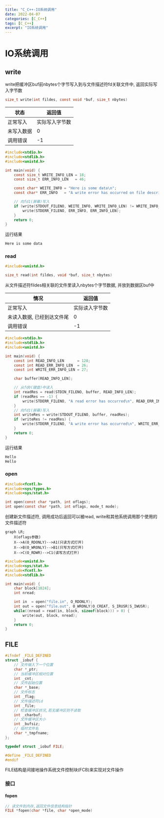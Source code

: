 ```yaml
---
title: "C_C++-IO系统调用"
date: 2022-04-07
categories: [C_C++]
tags: [C_C++]
excerpt: "IO系统调用"
---
```


# IO系统调用

## write

write把缓冲区buf前nbytes个字节写入到与文件描述符fd关联文件中, 返回实际写入字节数

```c
size_t write(int fildes, const void *buf, size_t nbytes)
```

| 状态       | 返回值          |
| ---------- | -------------- |
| 正常写入   | 实际写入字节数   |
| 未写入数据 | 0              |
| 调用错误   | -1             |

```c
#include<stdio.h>
#include<stdlib.h>
#include<unistd.h>

int main(void) {
	const size_t WRITE_INFO_LEN = 18;
    const size_t ERR_INFO_LEN   = 46;

    const char* WEITE_INFO = "Here is some data\n";
    const char* ERR_INFO   = "A write error has occurred on file descriptor 1 \n";

    // 向fd1(屏幕)写入
    if (write(STDOUT_FILENO, WEITE_INFO, WRITE_INFO_LEN) != WRITE_INFO_LEN) {
        write(STDERR_FILENO, ERR_INFO, ERR_INFO_LEN);
    }
    return 0;
}
```

运行结果

```sh
Here is some data
```

### read

```c
#include<unistd.h>

size_t read(int fildes, void *buf, size_t nbytes)
```

从文件描述符fildes相关联的文件里读入nbytes个字节数据, 并放到数据区buf中

| 情况                       | 返回值           |
| -------------------------- | ---------------- |
| 正常写入                   | 实际读入字节数   |
| 未读入数据, 已经到达文件尾   | 0                |
| 调用错误                   | -1               |

```c
#include<stdio.h>
#include<stdlib.h>
#include<unistd.h>

int main(void) {
	const int READ_INFO_LEN      = 128;
	const int READ_ERR_INFO_LEN  = 26;
	const int WRITE_ERR_INFO_LEN = 27;

    char buffer[READ_INFO_LEN];

    // 从fd0(键盘)中读入
    int readRes = read(STDIN_FILENO, buffer, READ_INFO_LEN);
    if (readRes == -1) {
        write(STDERR_FILENO, "A read error has occurred\n", READ_ERR_INFO_LEN);
    }
    // 向fd1(屏幕)写入
    int writeRes = write(STDOUT_FILENO, buffer, readRes);
    if (writeRes != readRes) {
        write(STDERR_FILENO, "A write error has occurred\n", WRITE_ERR_INFO_LEN);
    }
    return 0;
}
```

运行结果

```sh
Hello
Hello
```

### open

```c
#include<fcntl.h>
#include<sys/types.h>
#include<sys/stat.h>

int open(const char *path, int oflags);
int open(const char *path, int oflags, mode_t mode);
```

创建新文件描述符, 调用成功后返回可以被read, write和其他系统调用那个使用的文件描述符

```mermaid
graph LR;
    X(oflags参数)
    X-->A(O_RDONLY)-->A1(只读方式打开)
    X-->B(O_WRONLY)-->B1(只写方式打开)
    X-->C(O_RDWR)-->C1(读写方式打开)
```

```c
#include<unistd.h>
#include<sys/stat.h>
#include<fcntl.h>
#include<stdlib.h>

int main(void) {
    char block[1024];
    int nread;

    int in  = open("file.in", O_RDONLY);
    int out = open("file.out", O_WRONLY|O_CREAT, S_IRUSR|S_IWUSR);
    while((nread = read(in, block, sizeof(block))) > 0) {
        write(out, block, nread);
    }
    return 0;
}
```

## FILE

```c++
#ifndef _FILE_DEFINED
struct _iobuf {
    // 文件输入下一个位置
    char *_ptr;
    // 当前缓冲区相对位置
    int _cnt;
    // 文件起始位置
    char *_base;
    // 文件标志
    int _flag;
    // 文件描述符id
    int _file;
    // 检查缓冲区状况,若无缓冲区则不读取
    int _charbuf;
    // 文件缓冲区大小
    int _bufsiz;
    // 临时文件名
    char *_tmpfname;
};

typedef struct _iobuf FILE;

#define _FILE_DEFINED
#endif
```

FILE结构是间接地操作系统文件控制块(FCB)来实现对文件操作

### 接口

#### fopen

```c
// 读文件到内存,返回文件信息结构指针
FILE *fopen(char *file, char *open_mode)
```